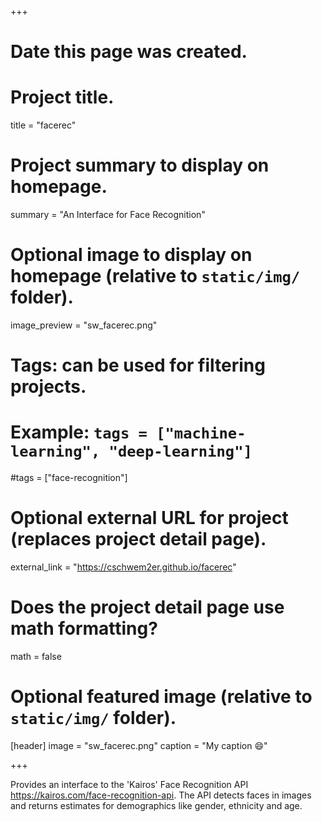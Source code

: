 +++
# Date this page was created.

# Project title.
title = "facerec"

# Project summary to display on homepage.
summary = "An Interface for Face Recognition"

# Optional image to display on homepage (relative to `static/img/` folder).
image_preview = "sw_facerec.png"

# Tags: can be used for filtering projects.
# Example: `tags = ["machine-learning", "deep-learning"]`
#tags = ["face-recognition"]

# Optional external URL for project (replaces project detail page).
external_link = "https://cschwem2er.github.io/facerec"

# Does the project detail page use math formatting?
math = false

# Optional featured image (relative to `static/img/` folder).
[header]
image = "sw_facerec.png"
caption = "My caption :smile:"

+++

Provides an interface to the 'Kairos' Face Recognition API <https://kairos.com/face-recognition-api>. The API detects faces in images and returns estimates for demographics like gender, ethnicity and age.
